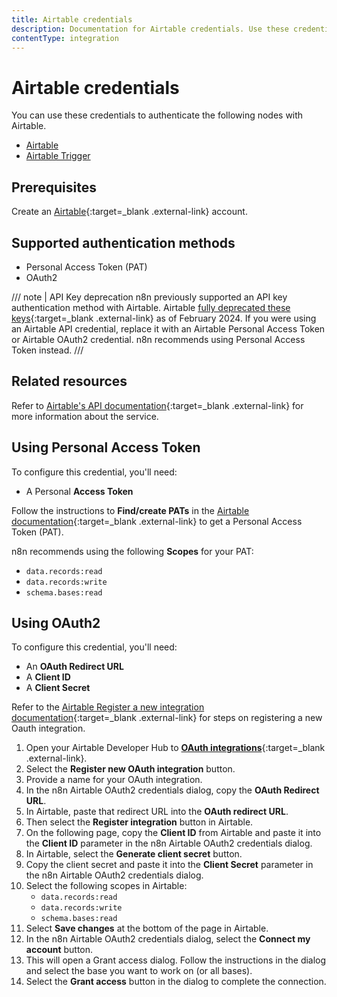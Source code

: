 ```yaml
---
title: Airtable credentials
description: Documentation for Airtable credentials. Use these credentials to authenticate Airtable in n8n, a workflow automation platform.
contentType: integration
---
```


# Airtable credentials

You can use these credentials to authenticate the following nodes with Airtable.

- [Airtable](/integrations/builtin/app-nodes/n8n-nodes-base.airtable/)
- [Airtable Trigger](/integrations/builtin/trigger-nodes/n8n-nodes-base.airtabletrigger/)

## Prerequisites

Create an [Airtable](https://airtable.com/){:target=_blank .external-link} account.

## Supported authentication methods

- Personal Access Token (PAT)
- OAuth2

/// note | API Key deprecation
n8n previously supported an API key authentication method with Airtable. Airtable [fully deprecated these keys](https://support.airtable.com/docs/airtable-api-key-deprecation-notice){:target=_blank .external-link} as of February 2024. If you were using an Airtable API credential, replace it with an Airtable Personal Access Token or Airtable OAuth2 credential. n8n recommends using Personal Access Token instead.
///

## Related resources

Refer to [Airtable's API documentation](https://airtable.com/developers/web/api/authentication){:target=_blank .external-link} for more information about the service.

## Using Personal Access Token

To configure this credential, you'll need:

- A Personal **Access Token**

Follow the instructions to **Find/create PATs** in the [Airtable documentation](https://support.airtable.com/docs/creating-personal-access-tokens#understanding-the-basics-of-personal-access-tokens){:target=_blank .external-link} to get a Personal Access Token (PAT).

n8n recommends using the following **Scopes** for your PAT:

- `data.records:read`
- `data.records:write`
- `schema.bases:read`

## Using OAuth2

To configure this credential, you'll need:

- An **OAuth Redirect URL**
- A **Client ID**
- A **Client Secret**

Refer to the [Airtable Register a new integration documentation](https://airtable.com/developers/web/guides/oauth-integrations){:target=_blank .external-link} for steps on registering a new Oauth integration.

1. Open your Airtable Developer Hub to [**OAuth integrations**](https://airtable.com/create/oauth){:target=_blank .external-link}.
2. Select the **Register new OAuth integration** button.
3. Provide a name for your OAuth integration.
4. In the n8n Airtable OAuth2 credentials dialog, copy the **OAuth Redirect URL**.
5. In Airtable, paste that redirect URL into the **OAuth redirect URL**.
6. Then select the **Register integration** button in Airtable.
7. On the following page, copy the **Client ID** from Airtable and paste it into the **Client ID** parameter in the n8n Airtable OAuth2 credentials dialog.
8. In Airtable, select the **Generate client secret** button.
9. Copy the client secret and paste it into the **Client Secret** parameter in the n8n Airtable OAuth2 credentials dialog.
10. Select the following scopes in Airtable:
    - `data.records:read`
    - `data.records:write`
    - `schema.bases:read`
11. Select **Save changes** at the bottom of the page in Airtable.
12. In the n8n Airtable OAuth2 credentials dialog, select the **Connect my account** button.
13. This will open a Grant access dialog. Follow the instructions in the dialog and select the base you want to work on (or all bases).
14. Select the **Grant access** button in the dialog to complete the connection.
